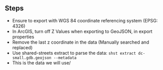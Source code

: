 ## Steps

- Ensure to export with WGS 84 coordinate referencing system (EPSG: 4326)
- In ArcGIS, turn off Z Values when exporting to GeoJSON, in export properties
- Remove the last z coordinate in the data (Manually searched and replaced)
- Use shared-streets extract to parse the data:
  `shst extract dc-small.gdb.geojson --metadata`
- This is the data we will use/
